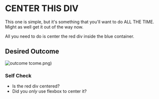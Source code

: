 # CENTER THIS DIV
This one is simple, but it's something that you'll want to do ALL THE TIME.  Might as well get it out of the way now.

All you need to do is center the red div inside the blue container.

## Desired Outcome
![outcome](./desired-outcome.png)
tcome.png)

### Self Check
- Is the red div centered?
- Did you _only_ use flexbox to center it?

